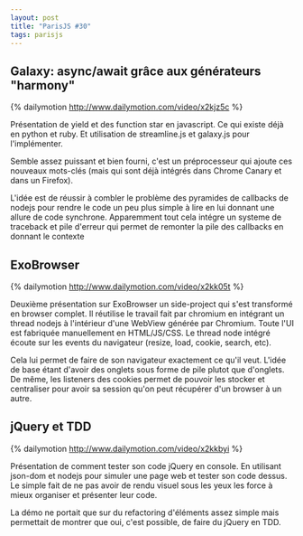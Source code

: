 ```yaml
---
layout: post
title: "ParisJS #30"
tags: parisjs
---
```


## Galaxy: async/await grâce aux générateurs "harmony"

{% dailymotion http://www.dailymotion.com/video/x2kjz5c %}

Présentation de yield et des function star en javascript. Ce qui existe déjà en
python et ruby. Et utilisation de streamline.js et galaxy.js pour
l'implémenter.

Semble assez puissant et bien fourni, c'est un préprocesseur qui ajoute ces
nouveaux mots-clés (mais qui sont déjà intégrés dans Chrome Canary et dans un
Firefox).

L'idée est de réussir à combler le problème des pyramides de callbacks de
nodejs pour rendre le code un peu plus simple à lire en lui donnant une allure
de code synchrone. Apparemment tout cela intégre un systeme de traceback et
pile d'erreur qui permet de remonter la pile des callbacks en donnant le
contexte

## ExoBrowser

{% dailymotion http://www.dailymotion.com/video/x2kk05t %} 

Deuxième présentation sur ExoBrowser un side-project qui s'est transformé en
browser complet. Il réutilise le travail fait par chromium en intégrant un
thread nodejs à l'intérieur d'une WebView générée par Chromium. Toute l'UI est
fabriquée manuellement en HTML/JS/CSS. Le thread node intégré écoute sur les
events du navigateur (resize, load, cookie, search, etc).

Cela lui permet de faire de son navigateur exactement ce qu'il veut. L'idée de
base étant d'avoir des onglets sous forme de pile plutot que d'onglets. De
même, les listeners des cookies permet de pouvoir les stocker et centraliser
pour avoir sa session qu'on peut récupérer d'un browser à un autre.

## jQuery et TDD

{% dailymotion http://www.dailymotion.com/video/x2kkbyi %}

Présentation de comment tester son code jQuery en console. En utilisant
json-dom et nodejs pour simuler une page web et tester son code dessus. Le
simple fait de ne pas avoir de rendu visuel sous les yeux les force à mieux
organiser et présenter leur code.

La démo ne portait que sur du refactoring d'éléments assez simple mais
permettait de montrer que oui, c'est possible, de faire du jQuery en TDD.

